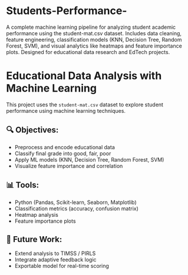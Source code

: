 # Students-Performance-
A complete machine learning pipeline for analyzing student academic performance using the student-mat.csv dataset. Includes data cleaning, feature engineering, classification models (KNN, Decision Tree, Random Forest, SVM), and visual analytics like heatmaps and feature importance plots. Designed for educational data research and EdTech projects.
# Educational Data Analysis with Machine Learning

This project uses the `student-mat.csv` dataset to explore student performance using machine learning techniques.

## 🔍 Objectives:
- Preprocess and encode educational data
- Classify final grade into good, fair, poor
- Apply ML models (KNN, Decision Tree, Random Forest, SVM)
- Visualize feature importance and correlation

## 📊 Tools:
- Python (Pandas, Scikit-learn, Seaborn, Matplotlib)
- Classification metrics (accuracy, confusion matrix)
- Heatmap analysis
- Feature importance plots

## 🧠 Future Work:
- Extend analysis to TIMSS / PIRLS
- Integrate adaptive feedback logic
- Exportable model for real-time scoring


